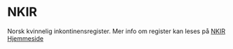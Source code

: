 # NKIR
Norsk kvinnelig inkontinensregister. Mer info om register kan leses på [NKIR Hjemmeside](https://oslo-universitetssykehus.no/personvern/informasjonsportal-for-deg-som-har-avgitt-bredt-samtykke/norsk-kvinnelig-inkontinensregister-nkir)
